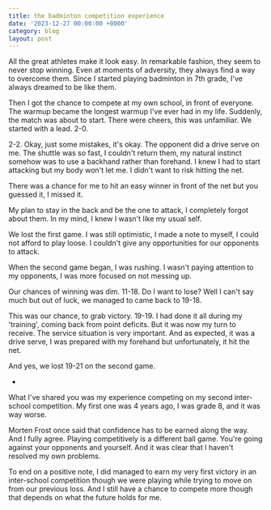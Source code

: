 ```yaml
---
title: the badminton competition experience
date: '2023-12-27 00:00:00 +0000'
category: blog
layout: post
---
```


All the great athletes make it look easy. In remarkable fashion, they seem to never stop winning. Even at moments of adversity, they always find a way to overcome them. Since I started playing badminton in 7th grade, I've always dreamed to be like them. 

Then I got the chance to compete at my own school, in front of everyone. The warmup became the longest warmup I've ever had in my life. Suddenly, the match was about to start. There were cheers, this was unfamiliar. We started with a lead. 2-0. 

2-2. 
Okay, just some mistakes, it's okay. The opponent did a drive serve on me. The shuttle was so fast, I couldn't return them, my natural instinct somehow was to use a backhand rather than forehand. I knew I had to start attacking but my body won't let me. I didn't want to risk hitting the net. 

There was a chance for me to hit an easy winner in front of the net but you guessed it, I missed it.

My plan to stay in the back and be the one to attack, I completely forgot about them. In my mind, I knew I wasn't like my usual self. 

We lost the first game. I was still optimistic, I made a note to myself, I could not afford to play loose. I couldn't give any opportunities for our opponents to attack. 

When the second game began, I was rushing. I wasn't paying attention to my opponents, I was more focused on not messing up. 

Our chances of winning was dim. 11-18. Do I want to lose? Well I can't say much but out of luck, we managed to came back to 19-18.

This was our chance, to grab victory. 19-19. I had done it all during my 'training', coming back from point deficits. But it was now my turn to receive. The service situation is very important. And as expected, it was a drive serve, I was prepared with my forehand but unfortunately, it hit the net. 

And yes, we lost 19-21 on the second game. 

-

What I've shared you was my experience competing on my second inter-school competition. My first one was 4 years ago, I was grade 8, and it was way worse. 

Morten Frost once said that confidence has to be earned along the way. And I fully agree. Playing competitively is a different ball game. You're going against your opponents and yourself. And it was clear that I haven't resolved my own problems. 

To end on a positive note, I did managed to earn my very first victory in an inter-school competition though we were playing while trying to move on from our previous loss. And I still have a chance to compete more though that depends on what the future holds for me. 

<!--
Yet throughout my experience participating in badminton competitions, I realized I was wrong. As Morten Frost once said in his video, self-confidence has to be earned. It isn't something innate. Sure, you can maybe pull off the same shots that they do but the real test is in the real matches.

I started realizing this back in Grade 8. I had only just started playing badminton for a year and yet I accidentally signed myself up in a competition filled with opponents beyond my grade level. And the level they play at were just a level above. Not to mention, our jersey was our school's PE uniform which looked super lame (I admit it was my idea but to my defense, we did not have matching clothes). Our confidence was at an all-time low. But a senior of ours who volunteered to be our coach, who also competed in the men's singles, tried to cool us down. 

When our time was up, it was time to be serious except that we got so nervous, we forgot to attack. Our mind went blank yet our bodies mutually agreed to just lift the shuttle. Perhaps our abilities to return some of their attacks did inspire some confidence (it was just pure luck and reflex) but it wasn't enough.
 
I do distinctly remember being able to pull off a rally where I managed to lure our opponent and place the shuttle to the empty space.

In the end, we lost all of our matches. Our match results weren't great, we'd get scores alike to 5-21. We couldn't challenge anyone.

It was Day 1, and we had two more matches for Day 2 to complete the Round Robin however we decided to withdraw as my partner refused to play for Day 2, having lost all of his confidence. 

# 4 years later...

Ever since the pandemic hit, I never got a chance to compete but I continued to play, considering it as my training. When the opportunity to compete in my school came, I had to take it. I wanted to redeem my previous loss. I played mixed doubles with a familiar partner. The training prior to the match went very well, I played how I wanted to play at the rear court (as the male player, they are usually assigned to play at the rear court).

We had two opponents for the tournament. Our first match was against a formidable opponent. The male player was at the level of the opponents I played back in 8th grade. Except this time I'm the senior, 12th grade, and he's still in grade 10 (I only knew this after the match). Considering we don't lose the next match, this was a 'do or die' match to ensure first place victory.

This was just my second competition and everyone I knew seemed to be there, watching me. In the past, there was no one to watch us.The task I had was tough. 

The first game, I was holding on to my nerves, my hands were shaking. We lost the first game but at least, the score was respectable, 16-21. During the break, there was a moment for reflection. You guessed it, I completely forgot about the whole plan of wanting to play agressive at the rear court. 

While I got myself warm for the second game, I wasn't playing like my usual self. I wasn't looking at my opponents in the front of my eyes, I was simply just doing sequence of shots that my brain has planned without paying attention to the surroundings.

I eventually woke up, trailing behind 11-18 in the second game. I didn't want to lose without honor. This motivation helped us come back from 11-18 to 19-18. Suddenly, there was hope. Unfortunately, we failed. Though I've lost, I've earned a greater confidence.   

On our last match of the tournament, I actually managed to play how I wanted to play, earning us the second place. 



 -->
